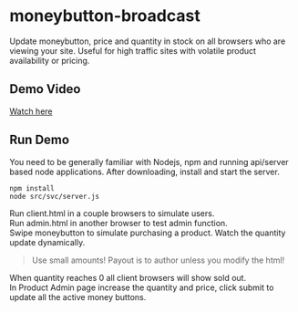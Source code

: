# moneybutton-broadcast
Update moneybutton, price and quantity in stock on all browsers who are viewing your site.  Useful for high traffic sites with volatile product availability or pricing.

## Demo Video
[Watch here](https://dfoderick.tinytake.com/sf/MzIzMjE4OF85Njg1NDY4)
## Run Demo
You need to be generally familiar with Nodejs, npm and running api/server based node applications. After downloading, install and start the server.
```
npm install
node src/svc/server.js
```
Run client.html in a couple browsers to simulate users.  
Run admin.html in another browser to test admin function.  
Swipe moneybutton to simulate purchasing a product. Watch the quantity update dynamically.

> Use small amounts! Payout is to author unless you modify the html!

When quantity reaches 0 all client browsers will show sold out.  
In Product Admin page increase the quantity and price, click submit to update all the active money buttons.
